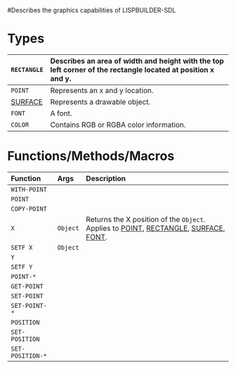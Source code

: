 #Describes the graphics capabilities of LISPBUILDER-SDL

# Types #

| `RECTANGLE` | Describes an area of width and height with the top left corner of the rectangle located at position x and y. |
|:------------|:-------------------------------------------------------------------------------------------------------------|
| `POINT`     | Represents an x and y location.                                                                              |
| [SURFACE](SURFACE) | Represents a drawable object.                                                                                |
| `FONT`      | A font.                                                                                                      |
| `COLOR`     | Contains RGB or RGBA color information.                                                                      |

# Functions/Methods/Macros #

| Function | Args | Description |
|:---------|:-----|:------------|
| `WITH-POINT` |      |
| `POINT`  |      |
| `COPY-POINT` |      |
| `X`      | `Object` | Returns the X position of the `Object`. Applies to [POINT](POINT), [RECTANGLE](RECTANGLE), [SURFACE](SURFACE), [FONT](FONT). |
| `SETF X` | `Object` |
| `Y`      |      |
| `SETF Y` |      |
| `POINT-*` |      |
| `GET-POINT` |      |
| `SET-POINT` |      |
| `SET-POINT-*` |      |
| `POSITION` |      |
| `SET-POSITION` |      |
| `SET-POSITION-*` |      |
